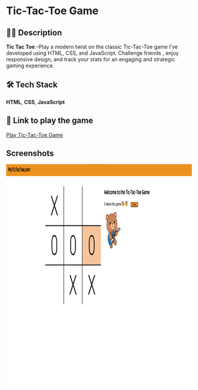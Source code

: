
# Tic-Tac-Toe Game


## 👩‍💻 Description
**Tic Tac Toe** –Play a modern twist on the classic Tic-Tac-Toe game I've developed using HTML, CSS, and JavaScript. Challenge friends , enjoy responsive design, and track your stats for an engaging and strategic gaming experience.

## 🛠 Tech Stack

**HTML**, **CSS**, **JavaScript**





## 🚀 Link to play the game
[Play Tic-Tac-Toe Game]( https://rishikumrawat02.github.io/TicTacToe/)



    
## Screenshots

<p align="center">
  <img src="Images/Screenshot 2023-08-10 204958.png" alt="Screenshot 1" width="900" height="600"/>
</p>


